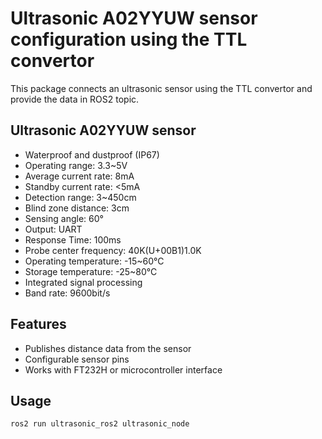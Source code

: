 # Ultrasonic A02YYUW sensor configuration using the TTL convertor

This package connects an ultrasonic sensor using the TTL convertor and provide the data in ROS2 topic. 

## Ultrasonic A02YYUW sensor

- Waterproof and dustproof (IP67)
- Operating range: 3.3~5V
- Average current rate: 8mA
- Standby current rate: <5mA
- Detection range: 3~450cm
- Blind zone distance: 3cm
- Sensing angle: 60°
- Output: UART
- Response Time: 100ms
- Probe center frequency: 40K(U+00B1)1.0K
- Operating temperature: -15~60°C
- Storage temperature: -25~80°C
- Integrated signal processing
- Band rate: 9600bit/s

## Features
- Publishes distance data from the sensor
- Configurable sensor pins
- Works with FT232H or microcontroller interface

## Usage

```bash
ros2 run ultrasonic_ros2 ultrasonic_node
